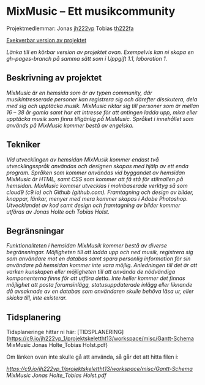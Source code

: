 # MixMusic – Ett musikcommunity
Projektmedlemmar: 
Jonas [jh222vp](https://github.com/jh222vp)
Tobias [th222fa](https://github.com/th222fa)


[Exekverbar version av projektet](http://tstjostudent.github.io/Projektet)

*Länka till en körbar version av projektet ovan. Exempelvis kan ni skapa en gh-pages-branch på samma sätt som i Uppgift 1.1, laboration 1.*

## Beskrivning av projektet
*MixMusic är en hemsida som är av typen community, där musikintresserade personer kan registrera sig och därefter disskutera, dela med sig och upptäcka musik. MixMusic riktar sig till personer som är mellan 16 – 38 år gamla samt har ett intresse för att antingen ladda upp, mixa eller upptäcka musik som finns tillgänlig på MixMusic. Språket i innehållet som används på MixMusic kommer bestå av engelska.*

## Tekniker
*Vid utvecklingen av hemsidan MixMusik kommer endast två utvecklingsspråk användas och designen skapas med hjälp av ett enda program. Språken som kommer användas vid byggandet av hemsidan MixMusic är HTML, samt CSS som kommer att få stå för stilmallen på hemsidan. MixMusic kommer utvecklas i molnbaserade verktyg så som cloud9 (c9.io) och Github (github.com). Framtagning och design av bilder, knappar, länkar, menyer med mera kommer skapas i Adobe Photoshop. Utvecklandet av kod samt design och framtagning av bilder kommer utföras av Jonas Holte och Tobias Holst.*

## Begränsningar
*Funktionaliteten i hemsidan MixMusik kommer bestå av diverse begränsningar. Möjligheten till att ladda upp och ned musik, registrera sig som användare mot en databas samt spara personlig information för sin användare på hemsidan kommer inte vara möjlig. Anledningen till det är att varken kunskapen eller möjligheten till att använda de nödvändiga komponenterna finns för att utföra detta. Inte heller kommer det finnas möjlighet att posta forumsinlägg, statusuppdaterade inlägg eller liknande då avsaknade av en databas som användaren skulle behöva läsa ur, eller skicka till, inte existerar.*


## Tidsplanering
Tidsplaneringe hittar ni här: [TIDSPLANERING](https://c9.io/jh222vp_1/projektskelettht13/workspace/misc/Gantt-Schema MixMusic Jonas Holte_Tobias Holst.pdf) 

Om länken ovan inte skulle gå att använda, så går det att hitta filen i:

*https://c9.io/jh222vp_1/projektskelettht13/workspace/misc/Gantt-Schema MixMusic Jonas Holte_Tobias Holst.pdf*

